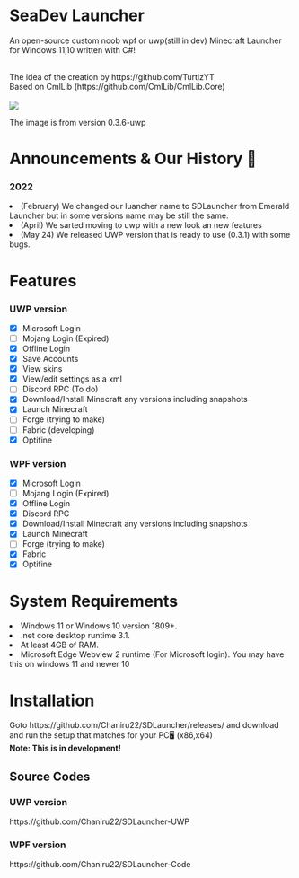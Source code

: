 # SeaDev Launcher
An open-source custom noob wpf or uwp(still in dev) Minecraft Launcher for Windows 11,10 written with C#!

<br>
The idea of the creation by https://github.com/TurtlzYT
<br> 
Based on CmlLib (https://github.com/CmlLib/CmlLib.Core)
<br> 
<br> 
<img src="https://user-images.githubusercontent.com/82730163/170818956-8c32d257-dbec-42d6-bf5d-f34103eeb006.png" />

The image is from version 0.3.6-uwp

# Announcements & Our History 📢
<h3>2022</h3>
<li>(February) We changed our luancher name to SDLauncher from Emerald Launcher but in some versions name may be still the same.</li>
<li>(April) We sarted moving to uwp with a new look an new features</li>
<li>(May 24) We released UWP version that is ready to use (0.3.1) with some bugs. </li>


# Features
<h3> UWP version</h3>

- [x] Microsoft Login
- [ ] Mojang Login (Expired)
- [x] Offline Login
- [x] Save Accounts
- [x] View skins
- [x] View/edit settings as a xml
- [ ] Discord RPC (To do)
- [x] Download/Install Minecraft any versions including snapshots
- [x] Launch Minecraft
- [ ] Forge (trying to make)
- [ ] Fabric (developing)
- [x] Optifine

<h3> WPF version</h3>

- [x] Microsoft Login
- [ ] Mojang Login (Expired)
- [x] Offline Login
- [x] Discord RPC
- [x] Download/Install Minecraft any versions including snapshots
- [x] Launch Minecraft
- [ ] Forge (trying to make)
- [x] Fabric
- [x] Optifine
# System Requirements
<li>Windows 11 or Windows 10 version 1809+.</li>
<li>.net core desktop runtime 3.1.</li>
<li>At least 4GB of RAM.</li>
<li>Microsoft Edge Webview 2 runtime (For Microsoft login). You may have this on windows 11 and newer 10</li>
<h1>Installation </h1>
Goto https://github.com/Chaniru22/SDLauncher/releases/ and download and run the setup that matches for your PC🖥 (x86,x64)
<br>
<b>Note: This is in development!</b>

<h2>Source Codes</h2>

<h3>UWP version</h3>
https://github.com/Chaniru22/SDLauncher-UWP

<h3>WPF version</h3>
https://github.com/Chaniru22/SDLauncher-Code
